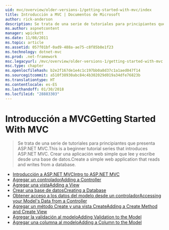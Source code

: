 ```yaml
---
uid: mvc/overview/older-versions-1/getting-started-with-mvc/index
title: Introducción a MVC | Documentos de Microsoft
author: rick-anderson
description: Se trata de una serie de tutoriales para principiantes que presenta ASP.NET MVC. Crear una aplicación web simple que lee y escribe desde una base de datos.
ms.author: aspnetcontent
manager: wpickett
ms.date: 11/08/2011
ms.topic: article
ms.assetid: 057f01bf-0ad9-488a-ae75-c8f85b8e1f23
ms.technology: dotnet-mvc
ms.prod: .net-framework
msc.legacyurl: /mvc/overview/older-versions-1/getting-started-with-mvc
msc.type: chapter
ms.openlocfilehash: b2e2f167de1e4c1c197bb0a8d37c1a1aed047f14
ms.sourcegitcommit: a510f38930abc84c4b302029d019a34dfe76823b
ms.translationtype: HT
ms.contentlocale: es-ES
ms.lasthandoff: 01/30/2018
ms.locfileid: "28883303"
---
```

<a name="getting-started-with-mvc"></a><span data-ttu-id="6e4cc-104">Introducción a MVC</span><span class="sxs-lookup"><span data-stu-id="6e4cc-104">Getting Started With MVC</span></span>
====================
> <span data-ttu-id="6e4cc-105">Se trata de una serie de tutoriales para principiantes que presenta ASP.NET MVC.</span><span class="sxs-lookup"><span data-stu-id="6e4cc-105">This is a beginner tutorial series that introduces ASP.NET MVC.</span></span> <span data-ttu-id="6e4cc-106">Crear una aplicación web simple que lee y escribe desde una base de datos.</span><span class="sxs-lookup"><span data-stu-id="6e4cc-106">Create a simple web application that reads and writes from a database.</span></span>


- [<span data-ttu-id="6e4cc-107">Introducción a ASP.NET MVC</span><span class="sxs-lookup"><span data-stu-id="6e4cc-107">Intro to ASP.NET MVC</span></span>](getting-started-with-mvc-part1.md)
- [<span data-ttu-id="6e4cc-108">Agregar un controlador</span><span class="sxs-lookup"><span data-stu-id="6e4cc-108">Adding a Controller</span></span>](getting-started-with-mvc-part2.md)
- [<span data-ttu-id="6e4cc-109">Agregar una vista</span><span class="sxs-lookup"><span data-stu-id="6e4cc-109">Adding a View</span></span>](getting-started-with-mvc-part3.md)
- [<span data-ttu-id="6e4cc-110">Crear una base de datos</span><span class="sxs-lookup"><span data-stu-id="6e4cc-110">Creating a Database</span></span>](getting-started-with-mvc-part4.md)
- [<span data-ttu-id="6e4cc-111">Obtener acceso a los datos del modelo desde un controlador</span><span class="sxs-lookup"><span data-stu-id="6e4cc-111">Accessing your Model's Data from a Controller</span></span>](getting-started-with-mvc-part5.md)
- [<span data-ttu-id="6e4cc-112">Agregar un método Create y una vista Create</span><span class="sxs-lookup"><span data-stu-id="6e4cc-112">Adding a Create Method and Create View</span></span>](getting-started-with-mvc-part6.md)
- [<span data-ttu-id="6e4cc-113">Agregar la validación al modelo</span><span class="sxs-lookup"><span data-stu-id="6e4cc-113">Adding Validation to the Model</span></span>](getting-started-with-mvc-part7.md)
- [<span data-ttu-id="6e4cc-114">Agregar una columna al modelo</span><span class="sxs-lookup"><span data-stu-id="6e4cc-114">Adding a Column to the Model</span></span>](getting-started-with-mvc-part8.md)

